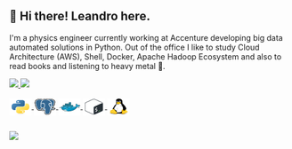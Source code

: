 ## 👋 Hi there! Leandro here.

I'm a physics engineer currently working at Accenture developing big data automated solutions in Python. Out of the office I like to study Cloud Architecture (AWS), Shell, Docker, Apache Hadoop Ecosystem and also to read books and listening to heavy metal :metal:.
<div>
<a href="https://github.com/lkellermann">
<img height="180em" src="https://github-readme-stats.vercel.app/api?username=lkellermann&show_icons=true&theme=tokyonight&include_all_commits=true&count_private=true"/>
<img height="180em" src="https://github-readme-stats.vercel.app/api/top-langs/?username=lkellermann&layout=compact&langs_count=7&theme=tokyonight"/>
</div>

<div style="display: inline_block"><br>
<img align="center" alt="lkellermann-Python" height="30" width="40" src="https://raw.githubusercontent.com/devicons/devicon/master/icons/python/python-original.svg">

<img align="center" alt="lkellermann-Postgresql" height="30" width="40" src="https://raw.githubusercontent.com/devicons/devicon/master/icons/postgresql/postgresql-original.svg">
  
<img align="center" alt="lkellermann-Docker" height="30" width="40" src="https://raw.githubusercontent.com/devicons/devicon/master/icons/docker/docker-original.svg">

<img align="center" alt="lkellermann-Bash" height="30" width="40" src="https://raw.githubusercontent.com/devicons/devicon/master/icons/bash/bash-original.svg">

<img align="center" alt="lkellermann-Linux" height="30" width="40" src="https://raw.githubusercontent.com/devicons/devicon/master/icons/linux/linux-original.svg">
</br>
</div>

##

<div> 
  <a href="https://www.linkedin.com/in/kellermann1992/" target="_blank"><img src="https://img.shields.io/badge/-LinkedIn-%230077B5?style=for-the-badge&logo=linkedin&logoColor=white" target="_blank"></a>  
</div>
